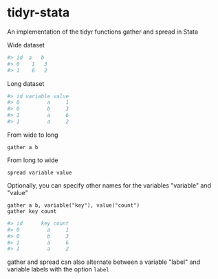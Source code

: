 tidyr-stata
===========

An implementation of the tidyr functions gather and spread in Stata



Wide dataset
```R
#> id  a   b
#> 0	1	3
#> 1	6	2
```

Long dataset
```R
#> id variable value
#> 0         a     1
#> 0         b     3
#> 1		 a     6
#> 1         a     2
```

From wide to long
```
gather a b
```

From long to wide
```
spread variable value
```


Optionally, you can specify other names for the variables "variable" and "value" 
```
gather a b, variable("key"), value("count")
gather key count
```
```R
#> id 	   key count
#> 0         a     1
#> 0         b     3
#> 1		 a     6
#> 1         a     2
```



gather and spread can also alternate between a variable "label" and variable labels with the option `label`
